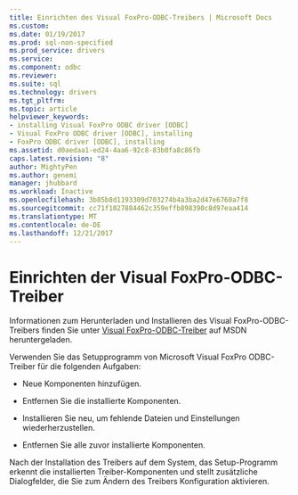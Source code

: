 ```yaml
---
title: Einrichten des Visual FoxPro-ODBC-Treibers | Microsoft Docs
ms.custom: 
ms.date: 01/19/2017
ms.prod: sql-non-specified
ms.prod_service: drivers
ms.service: 
ms.component: odbc
ms.reviewer: 
ms.suite: sql
ms.technology: drivers
ms.tgt_pltfrm: 
ms.topic: article
helpviewer_keywords:
- installing Visual FoxPro ODBC driver [ODBC]
- Visual FoxPro ODBC driver [ODBC], installing
- FoxPro ODBC driver [ODBC], installing
ms.assetid: d0aedaa1-ed24-4aa6-92c8-83b0fa8c86fb
caps.latest.revision: "8"
author: MightyPen
ms.author: genemi
manager: jhubbard
ms.workload: Inactive
ms.openlocfilehash: 3b85b8d1193309d703274b4a3ba2d47e6760a7f8
ms.sourcegitcommit: cc71f1027884462c359effb898390c8d97eaa414
ms.translationtype: MT
ms.contentlocale: de-DE
ms.lasthandoff: 12/21/2017
---
```

# <a name="setting-up-the-visual-foxpro-odbc-driver"></a>Einrichten der Visual FoxPro-ODBC-Treiber
Informationen zum Herunterladen und Installieren des Visual FoxPro-ODBC-Treibers finden Sie unter [Visual FoxPro-ODBC-Treiber](http://go.microsoft.com/fwlink/?LinkId=121318) auf MSDN heruntergeladen.  
  
 Verwenden Sie das Setupprogramm von Microsoft Visual FoxPro ODBC-Treiber für die folgenden Aufgaben:  
  
-   Neue Komponenten hinzufügen.  
  
-   Entfernen Sie die installierte Komponenten.  
  
-   Installieren Sie neu, um fehlende Dateien und Einstellungen wiederherzustellen.  
  
-   Entfernen Sie alle zuvor installierte Komponenten.  
  
 Nach der Installation des Treibers auf dem System, das Setup-Programm erkennt die installierten Treiber-Komponenten und stellt zusätzliche Dialogfelder, die Sie zum Ändern des Treibers Konfiguration aktivieren.
